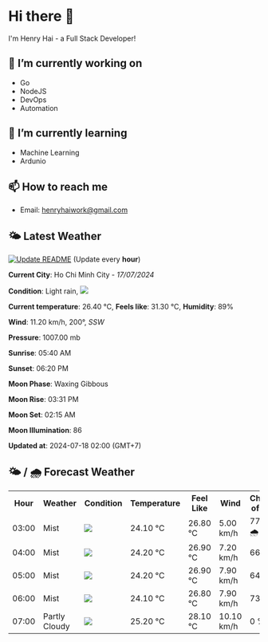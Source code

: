 # Hi there 👋

I'm Henry Hai - a Full Stack Developer!

## 🔭 I’m currently working on

- Go
- NodeJS
- DevOps
- Automation

## 🌱 I’m currently learning

- Machine Learning
- Ardunio

## 📫 How to reach me

- Email: <henryhaiwork@gmail.com>

## 🌤️ Latest Weather
[![Update README](https://github.com/henry0hai/henry0hai/actions/workflows/udpateReadme.yml/badge.svg)](https://github.com/henry0hai/henry0hai/actions/workflows/udpateReadme.yml)
(Update every **hour**)
<!-- CURRENT_WEATHER:START -->
**Current City**: Ho Chi Minh City - *17/07/2024*

**Condition**: Light rain, <img src="https://cdn.weatherapi.com/weather/64x64/night/296.png"/>

**Current temperature**: 26.40 °C, **Feels like**: 31.30 °C, **Humidity**: 89%

**Wind**: 11.20 km/h, 200°, *SSW*

**Pressure**: 1007.00 mb

**Sunrise**: 05:40 AM

**Sunset**: 06:20 PM

**Moon Phase**: Waxing Gibbous

**Moon Rise**: 03:31 PM

**Moon Set**: 02:15 AM

**Moon Illumination**: 86

**Updated at**: 2024-07-18 02:00 (GMT+7)<!-- CURRENT_WEATHER:END -->

## 🌤️ / 🌧️ Forecast Weather
<!-- FORECAST_WEATHER:START -->
<table>
		<tr>
			<th>Hour</th>
			<th>Weather</th>
			<th>Condition</th>
			<th>Temperature</th>
			<th>Feel Like</th>
			<th>Wind</th>
			<th>Chance of Rain</th>
		</tr>
				<tr>
					<td>03:00</td>
					<td>Mist</td>
					<td><img src='https://cdn.weatherapi.com/weather/64x64/night/143.png'/></td>
					<td>24.10 °C</td>
					<td>26.80 °C</td>
					<td>5.00 km/h</td>
					<td>77 % 🌧️</td>
				</tr>
				<tr>
					<td>04:00</td>
					<td>Mist</td>
					<td><img src='https://cdn.weatherapi.com/weather/64x64/night/143.png'/></td>
					<td>24.20 °C</td>
					<td>26.90 °C</td>
					<td>7.20 km/h</td>
					<td>66 %</td>
				</tr>
				<tr>
					<td>05:00</td>
					<td>Mist</td>
					<td><img src='https://cdn.weatherapi.com/weather/64x64/night/143.png'/></td>
					<td>24.20 °C</td>
					<td>26.90 °C</td>
					<td>7.90 km/h</td>
					<td>64 %</td>
				</tr>
				<tr>
					<td>06:00</td>
					<td>Mist</td>
					<td><img src='https://cdn.weatherapi.com/weather/64x64/day/143.png'/></td>
					<td>24.10 °C</td>
					<td>26.80 °C</td>
					<td>7.90 km/h</td>
					<td>73 %</td>
				</tr>
				<tr>
					<td>07:00</td>
					<td>Partly Cloudy </td>
					<td><img src='https://cdn.weatherapi.com/weather/64x64/day/116.png'/></td>
					<td>25.20 °C</td>
					<td>28.10 °C</td>
					<td>10.10 km/h</td>
					<td>0 %</td>
				</tr>
</table>
<!-- FORECAST_WEATHER:END -->
